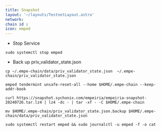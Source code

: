 ```yaml
---
title: Snapshot
layout: '~/layouts/TestnetLayout.astro'
network: 
chain id : 
icon: emped
---
```




- Stop Service
```
sudo systemctl stop emped
```
- Back up priv_validator_state.json
```
cp ~/.empe-chain/data/priv_validator_state.json  ~/.empe-chain/priv_validator_state.json
```
```
emped tendermint unsafe-reset-all --home $HOME/.empe-chain --keep-addr-book
```
```
curl https://snapshot.sychonix.com/empeiria/empeiria-snapshot-20240726.tar.lz4 | lz4 -dc - | tar -xf - -C $HOME/.empe-chain
```
```
mv $HOME/.empe-chain/priv_validator_state.json.backup $HOME/.empe-chain/data/priv_validator_state.json
```
```
sudo systemctl restart emped && sudo journalctl -u emped -f -o cat
```
